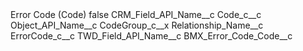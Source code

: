 <?xml version="1.0" encoding="UTF-8"?>
<CustomMetadata xmlns="http://soap.sforce.com/2006/04/metadata" xmlns:xsi="http://www.w3.org/2001/XMLSchema-instance" xmlns:xsd="http://www.w3.org/2001/XMLSchema">
    <label>Error Code (Code)</label>
    <protected>false</protected>
    <values>
        <field>CRM_Field_API_Name__c</field>
        <value xsi:type="xsd:string">Code_c__c</value>
    </values>
    <values>
        <field>Object_API_Name__c</field>
        <value xsi:type="xsd:string">CodeGroup_c__x</value>
    </values>
    <values>
        <field>Relationship_Name__c</field>
        <value xsi:type="xsd:string">ErrorCode_c__c</value>
    </values>
    <values>
        <field>TWD_Field_API_Name__c</field>
        <value xsi:type="xsd:string">BMX_Error_Code_Code__c</value>
    </values>
</CustomMetadata>
